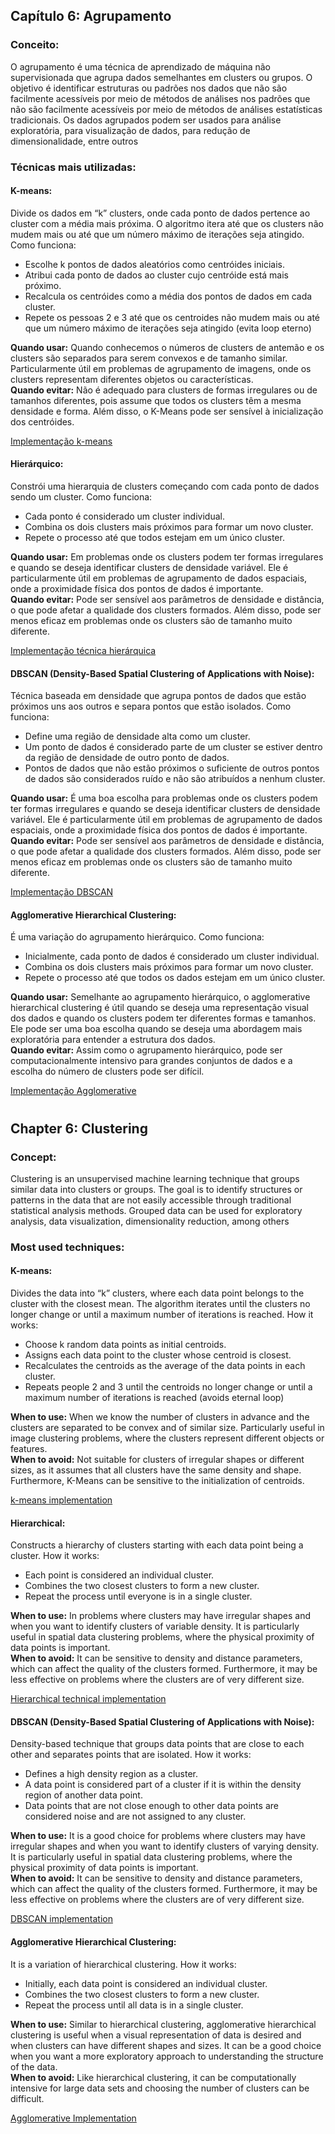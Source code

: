 ## Capítulo 6: Agrupamento

### Conceito:
O agrupamento é uma técnica de aprendizado de máquina não supervisionada que agrupa dados semelhantes em clusters ou grupos. O objetivo é identificar estruturas ou padrões nos dados que não são facilmente acessíveis por meio de métodos de análises nos padrões que não são facilmente acessíveis por meio de métodos de análises estatísticas tradicionais. Os dados agrupados podem ser usados para análise exploratória, para visualização de dados, para redução de dimensionalidade, entre outros

### Técnicas mais utilizadas:
#### K-means:
Divide os dados em “k” clusters, onde cada ponto de dados pertence ao cluster com a média mais próxima. O algoritmo itera até que os clusters não mudem mais ou até que um número máximo de iterações seja atingido. 
Como funciona:
 - Escolhe k pontos de dados aleatórios como centróides iniciais.
 - Atribui cada ponto de dados ao cluster cujo centróide está mais próximo.
 - Recalcula os centróides como a média dos pontos de dados em cada cluster.
 - Repete os pessoas 2 e 3 até que os centroides não mudem mais ou até que um número máximo de iterações seja atingido (evita loop eterno)

**Quando usar:** Quando conhecemos o números de clusters de antemão e os clusters são separados para serem convexos e de tamanho similar. Particularmente útil em problemas de agrupamento de imagens, onde os clusters representam diferentes objetos ou características.
<br>**Quando evitar:** Não é adequado para clusters de formas irregulares ou de tamanhos diferentes, pois assume que todos os clusters têm a mesma densidade e forma. Além disso, o K-Means pode ser sensível à inicialização dos centróides.

[Implementação k-means](https://github.com/p3dru/inteligencia_artificial_machine_learning/blob/main/agrupamento/k_means.py)

#### Hierárquico:
Constrói uma hierarquia de clusters começando com cada ponto de dados sendo um cluster.
Como funciona:
 - Cada ponto é considerado um cluster individual.
 - Combina os dois clusters mais próximos para formar um novo cluster.
 - Repete o processo até que todos estejam em um único cluster.

**Quando usar:** Em problemas onde os clusters podem ter formas irregulares e quando se deseja identificar clusters de densidade variável. Ele é particularmente útil em problemas de agrupamento de dados espaciais, onde a proximidade física dos pontos de dados é importante.
<br>**Quando evitar:** Pode ser sensível aos parâmetros de densidade e distância, o que pode afetar a qualidade dos clusters formados. Além disso, pode ser menos eficaz em problemas onde os clusters são de tamanho muito diferente.

[Implementação técnica hierárquica](https://github.com/p3dru/inteligencia_artificial_machine_learning/blob/main/agrupamento/agglomerative_hierarquical.py)

#### DBSCAN (Density-Based Spatial Clustering of Applications with Noise):
Técnica baseada em densidade que agrupa pontos de dados que estão próximos uns aos outros e separa pontos que estão isolados.
Como funciona:
 - Define uma região de densidade alta como um cluster.
 - Um ponto de dados é considerado parte de um cluster se estiver dentro da região de densidade de outro ponto de dados.
 - Pontos de dados que não estão próximos o suficiente de outros pontos de dados são considerados ruído e não são atribuídos a nenhum cluster.

**Quando usar:** É uma boa escolha para problemas onde os clusters podem ter formas irregulares e quando se deseja identificar clusters de densidade variável. Ele é particularmente útil em problemas de agrupamento de dados espaciais, onde a proximidade física dos pontos de dados é importante.
<br>**Quando evitar:** Pode ser sensível aos parâmetros de densidade e distância, o que pode afetar a qualidade dos clusters formados. Além disso, pode ser menos eficaz em problemas onde os clusters são de tamanho muito diferente.

[Implementação DBSCAN](https://github.com/p3dru/inteligencia_artificial_machine_learning/blob/main/agrupamento/dbscan.py)

#### Agglomerative Hierarchical Clustering:
É uma variação do agrupamento hierárquico.
Como funciona:
 - Inicialmente, cada ponto de dados é considerado um cluster individual.
 - Combina os dois clusters mais próximos para formar um novo cluster.
 - Repete o processo até que todos os dados estejam em um único cluster.

**Quando usar:** Semelhante ao agrupamento hierárquico, o agglomerative hierarchical clustering é útil quando se deseja uma representação visual dos dados e quando os clusters podem ter diferentes formas e tamanhos. Ele pode ser uma boa escolha quando se deseja uma abordagem mais exploratória para entender a estrutura dos dados.
<br>**Quando evitar:** Assim como o agrupamento hierárquico, pode ser computacionalmente intensivo para grandes conjuntos de dados e a escolha do número de clusters pode ser difícil.

[Implementação Agglomerative](https://github.com/p3dru/inteligencia_artificial_machine_learning/blob/main/agrupamento/agglomerative_hierarquical.py)

#
## Chapter 6: Clustering

### Concept:
Clustering is an unsupervised machine learning technique that groups similar data into clusters or groups. The goal is to identify structures or patterns in the data that are not easily accessible through traditional statistical analysis methods. Grouped data can be used for exploratory analysis, data visualization, dimensionality reduction, among others

### Most used techniques:
#### K-means:
Divides the data into “k” clusters, where each data point belongs to the cluster with the closest mean. The algorithm iterates until the clusters no longer change or until a maximum number of iterations is reached.
How it works:
 - Choose k random data points as initial centroids.
 - Assigns each data point to the cluster whose centroid is closest.
 - Recalculates the centroids as the average of the data points in each cluster.
 - Repeats people 2 and 3 until the centroids no longer change or until a maximum number of iterations is reached (avoids eternal loop)

**When to use:** When we know the number of clusters in advance and the clusters are separated to be convex and of similar size. Particularly useful in image clustering problems, where the clusters represent different objects or features.
<br>**When to avoid:** Not suitable for clusters of irregular shapes or different sizes, as it assumes that all clusters have the same density and shape. Furthermore, K-Means can be sensitive to the initialization of centroids.

[k-means implementation](https://github.com/p3dru/inteligencia_artificial_machine_learning/blob/main/agrupamento/k_means.py)

#### Hierarchical:
Constructs a hierarchy of clusters starting with each data point being a cluster.
How it works:
 - Each point is considered an individual cluster.
 - Combines the two closest clusters to form a new cluster.
 - Repeat the process until everyone is in a single cluster.

**When to use:** In problems where clusters may have irregular shapes and when you want to identify clusters of variable density. It is particularly useful in spatial data clustering problems, where the physical proximity of data points is important.
<br>**When to avoid:** It can be sensitive to density and distance parameters, which can affect the quality of the clusters formed. Furthermore, it may be less effective on problems where the clusters are of very different size.

[Hierarchical technical implementation](https://github.com/p3dru/inteligencia_artificial_machine_learning/blob/main/agrupamento/agglomerative_hierarquical.py)

#### DBSCAN (Density-Based Spatial Clustering of Applications with Noise):
Density-based technique that groups data points that are close to each other and separates points that are isolated.
How it works:
 - Defines a high density region as a cluster.
 - A data point is considered part of a cluster if it is within the density region of another data point.
 - Data points that are not close enough to other data points are considered noise and are not assigned to any cluster.

**When to use:** It is a good choice for problems where clusters may have irregular shapes and when you want to identify clusters of varying density. It is particularly useful in spatial data clustering problems, where the physical proximity of data points is important.
<br>**When to avoid:** It can be sensitive to density and distance parameters, which can affect the quality of the clusters formed. Furthermore, it may be less effective on problems where the clusters are of very different size.

[DBSCAN implementation](https://github.com/p3dru/inteligencia_artificial_machine_learning/blob/main/agrupamento/dbscan.py)

#### Agglomerative Hierarchical Clustering:
It is a variation of hierarchical clustering.
How it works:
 - Initially, each data point is considered an individual cluster.
 - Combines the two closest clusters to form a new cluster.
 - Repeat the process until all data is in a single cluster.

**When to use:** Similar to hierarchical clustering, agglomerative hierarchical clustering is useful when a visual representation of data is desired and when clusters can have different shapes and sizes. It can be a good choice when you want a more exploratory approach to understanding the structure of the data.
<br>**When to avoid:** Like hierarchical clustering, it can be computationally intensive for large data sets and choosing the number of clusters can be difficult.

[Agglomerative Implementation](https://github.com/p3dru/inteligencia_artificial_machine_learning/blob/main/agrupamento/agglomerative_hierarquical.py)
